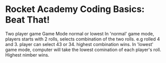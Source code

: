 # Rocket Academy Coding Basics: Beat That!
 Two player game
 Game Mode normal or lowest
 In 'normal' game mode, players starts with 2 rolls, selects combination of the two rolls. e.g rolled 4 and 3. player can select 43 or 34.
 highest combination wins. 
 In 'lowest' game mode, computer will take the lowest comination of each player's roll. Highest nimber wins. 
 

